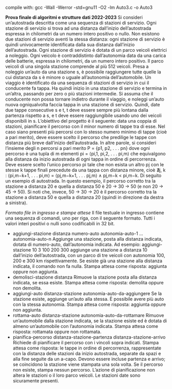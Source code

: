 compile with: gcc -Wall -Werror -std=gnu11 -O2 -lm Auto3.c -o Auto3


**Prova finale di algoritmi e strutture dati 2022-2023**
Si consideri un’autostrada descritta come una sequenza di stazioni di servizio. Ogni stazione di servizio si trova
ad una distanza dall’inizio dell’autostrada espressa in chilometri da un numero intero positivo o nullo. Non esistono
due stazioni di servizio aventi la stessa distanza: ogni stazione di servizio è quindi univocamente identificata dalla
sua distanza dall’inizio dell’autostrada.
Ogni stazione di servizio è dotata di un parco veicoli elettrici a noleggio. Ogni veicolo è contraddistinto
dall’autonomia data da una carica delle batterie, espressa in chilometri, da un numero intero positivo. Il parco
veicoli di una singola stazione comprende al più 512 veicoli. Presa a noleggio un’auto da una stazione s, è possibile
raggiungere tutte quelle la cui distanza da s è minore o uguale all’autonomia dell’automobile.
Un viaggio è identificato da una sequenza di stazioni di servizio in cui il conducente fa tappa. Ha quindi inizio
in una stazione di servizio e termina in un’altra, passando per zero o più stazioni intermedie. Si assuma che il
conducente non possa tornare indietro durante il viaggio, e noleggi un’auto nuova ogniqualvolta faccia tappa in
una stazione di servizio. Quindi, date due tappe consecutive s e t, t deve essere sempre più lontana dalla partenza
rispetto a s, e t deve essere raggiungibile usando uno dei veicoli disponibili in s.
L’obiettivo del progetto è il seguente: data una coppia di stazioni, pianificare il percorso con il minor numero
di tappe tra di esse. Nel caso siano presenti più percorsi con lo stesso numero minimo di tappe (cioè a pari merito),
deve essere scelto il percorso che predilige le tappe con distanza più breve dall’inizio dell’autostrada. In altre parole,
si consideri l’insieme degli n percorsi a pari merito P = {p1, p2, . . . pn} dove ogni percorso è una tupla di m elementi
pi = ⟨pi,1, pi,2, . . . pi,m⟩ che equivalgono alla distanza da inizio autostrada di ogni tappa in ordine di percorrenza.
Deve essere scelto l’unico percorso pi tale che non esista un altro pj con le stesse k tappe finali precedute da una
tappa con distanza minore, cioè ∄j, k : ⟨pi,m−k+1, . . . pi,m⟩ = ⟨pj,m−k+1, . . . pj,m⟩ ∧ pj,m−k < pi,m−k.
Di seguito un esempio di autostrada. In questo esempio, il percorso corretto tra la stazione a distanza 20 e
quella a distanza 50 è 20 → 30 → 50 (e non 20 → 45 → 50). Si noti che, invece, 50 → 30 → 20 è il percorso
corretto tra la stazione a distanza 50 e quella a distanza 20 (quindi in direzione da destra a sinistra).

*Formato file in ingresso e stampe attese*
Il file testuale in ingresso contiene una sequenza di comandi, uno per riga, con il seguente formato. Tutti i valori
interi positivi o nulli sono codificabili in 32 bit.
- aggiungi-stazione distanza numero-auto autonomia-auto-1 ... autonomia-auto-n
Aggiunge una stazione, posta alla distanza indicata, dotata di numero-auto, dall’autonomia indicata.
Ad esempio:
aggiungi-stazione 10 3 100 200 300
aggiunge una stazione a distanza 10 dall’inizio dell’autostrada, con un parco di tre veicoli con autonomia
100, 200 e 300 km rispettivamente. Se esiste già una stazione alla distanza indicata, il comando non fa nulla.
Stampa attesa come risposta: aggiunta oppure non aggiunta.
- demolisci-stazione distanza
Rimuove la stazione posta alla distanza indicata, se essa esiste.
Stampa attesa come risposta: demolita oppure non demolita.
- aggiungi-auto distanza-stazione autonomia-auto-da-aggiungere
Se la stazione esiste, aggiunge un’auto alla stessa. È possibile avere più auto con la stessa autonomia.
Stampa attesa come risposta: aggiunta oppure non aggiunta.
- rottama-auto distanza-stazione autonomia-auto-da-rottamare
Rimuove un’automobile dalla stazione indicata, se la stazione esiste ed è dotata di almeno un’automobile
con l’autonomia indicata.
Stampa attesa come risposta: rottamata oppure non rottamata.
- pianifica-percorso distanza-stazione-partenza distanza-stazione-arrivo
Richiede di pianificare il percorso con i vincoli sopra indicati.
Stampa attesa come risposta: le tappe in ordine di percorrenza, rappresentate con la distanza delle stazioni
da inizio autostrada, separate da spazi e alla fine seguite da un a-capo. Devono essere incluse partenza e
arrivo; se coincidono la stazione viene stampata una sola volta. Se il percorso non esiste, stampa nessun
percorso. L’azione di pianificazione non altera le stazioni o il loro parco veicoli. Le stazioni date sono
sicuramente presenti.
